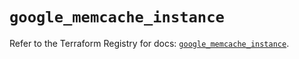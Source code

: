 # `google_memcache_instance`

Refer to the Terraform Registry for docs: [`google_memcache_instance`](https://registry.terraform.io/providers/hashicorp/google-beta/6.43.0/docs/resources/google_memcache_instance).
